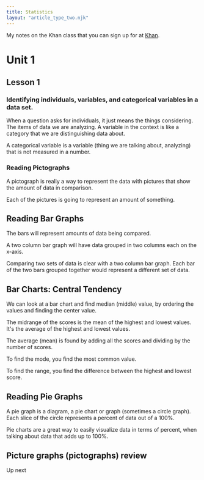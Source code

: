 ```yaml
---
title: Statistics
layout: "article_type_two.njk"
---
```


My notes on the Khan class that you can sign up for at [Khan](https://www.khanacademy.org/). 

# Unit 1
## Lesson 1

### Identifying individuals, variables, and categorical variables in a data set.

When a question asks for individuals, it just means the things considering. The items of data we are analyzing. A variable in the context is like a category that we are distinguishing data about.

A categorical variable is a variable (thing we are talking about, analyzing) that is not measured in a number.

### Reading Pictographs

A pictograph is really a way to represent the data with pictures that show the amount of data in comparison.

Each of the pictures is going to represent an amount of something.

## Reading Bar Graphs

The bars will represent amounts of data being compared.

A two column bar graph will have data grouped in two columns each on the x-axis.

Comparing two sets of data is clear with a two column bar graph. Each bar of the two bars grouped together would represent a different set of data.

## Bar Charts: Central Tendency

We can look at a bar chart and find median (middle) value, by ordering the values and finding the center value.

The midrange of the scores is the mean of the highest and lowest values. It's the average of the highest and lowest values.

The average (mean) is found by adding all the scores and dividing by the number of scores.

To find the mode, you find the most common value.

To find the range, you find the difference between the highest and lowest score.

## Reading Pie Graphs

A pie graph is a diagram, a pie chart or graph (sometimes a circle graph). Each slice of the circle represents a percent of data out of a 100%.

Pie charts are a great way to easily visualize data in terms of percent, when talking about data that adds up to 100%.

## Picture graphs (pictographs) review

Up next